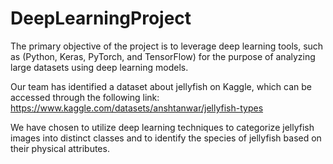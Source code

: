 # DeepLearningProject


The primary objective of the project is to leverage deep learning tools, such as (Python, Keras, PyTorch, and TensorFlow) for the purpose of analyzing large datasets using deep learning models.

Our team has identified a dataset about jellyfish on Kaggle, which can be accessed through the following link: https://www.kaggle.com/datasets/anshtanwar/jellyfish-types

We have chosen to utilize deep learning techniques to categorize jellyfish images into distinct classes and to identify the species of jellyfish based on their physical attributes.
